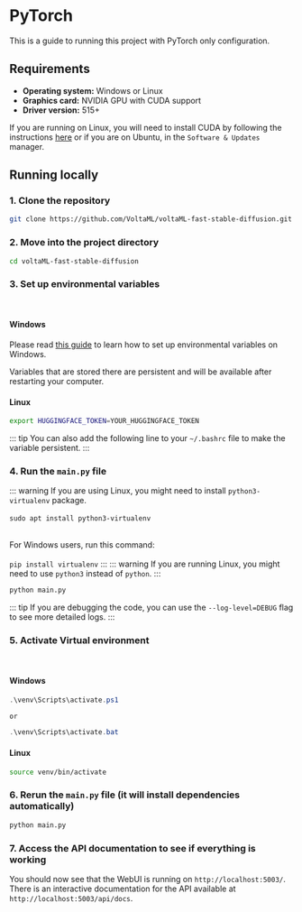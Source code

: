 # PyTorch

This is a guide to running this project with PyTorch only configuration.

## Requirements

- **Operating system:** Windows or Linux
- **Graphics card:** NVIDIA GPU with CUDA support
- **Driver version:** 515+

If you are running on Linux, you will need to install CUDA by following the instructions [here](https://developer.nvidia.com/cuda-11-7-0-download-archive) or if you are on Ubuntu, in the `Software & Updates` manager.

## Running locally

### 1. Clone the repository

```bash
git clone https://github.com/VoltaML/voltaML-fast-stable-diffusion.git --branch experimental
```

### 2. Move into the project directory

```bash
cd voltaML-fast-stable-diffusion
```

### 3. Set up environmental variables

<br>

#### Windows

Please read [this guide](https://www.architectryan.com/2018/08/31/how-to-change-environment-variables-on-windows-10/) to learn how to set up environmental variables on Windows.

Variables that are stored there are persistent and will be available after restarting your computer.

#### Linux

```bash
export HUGGINGFACE_TOKEN=YOUR_HUGGINGFACE_TOKEN
```

::: tip
You can also add the following line to your `~/.bashrc` file to make the variable persistent.
:::

### 4. Run the `main.py` file

::: warning
If you are using Linux, you might need to install `python3-virtualenv` package.
<br><br>
`sudo apt install python3-virtualenv`
<br><br>

For Windows users, run this command:
<br><br>
`pip install virtualenv`
:::
::: warning
If you are running Linux, you might need to use `python3` instead of `python`.
:::

```bash
python main.py
```

::: tip
If you are debugging the code, you can use the `--log-level=DEBUG` flag to see more detailed logs.
:::

### 5. Activate Virtual environment

<br>

#### Windows

```powershell
.\venv\Scripts\activate.ps1

or

.\venv\Scripts\activate.bat
```

#### Linux

```bash
source venv/bin/activate
```

### 6. Rerun the `main.py` file (it will install dependencies automatically)

```bash
python main.py
```

### 7. Access the API documentation to see if everything is working

You should now see that the WebUI is running on `http://localhost:5003/`.
There is an interactive documentation for the API available at `http://localhost:5003/api/docs`.

